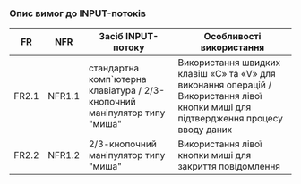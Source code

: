 ### Опис вимог до INPUT-потоків
|  FR  |  NFR  |       Засіб INPUT-потоку      |        Особливості використання       |
| ---- | ----- | ----------------------------- | ------------------------------------- |
| FR2.1 |  NFR1.1 | стандартна комп`ютерна клавіатура / 2/3-кнопочний маніпулятор типу "миша" | Використання швидких клавіш «С» та «V» для виконання операцій / Використання лівої кнопки миші для підтвердження процесу вводу даних |
| FR2.2 | NFR1.2 | 2/3-кнопочний маніпулятор типу "миша" | Використання лівої кнопки миші для закриття повідомлення |